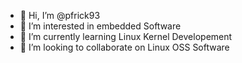 - 👋 Hi, I’m @pfrick93
- 👀 I’m interested in embedded Software
- 🌱 I’m currently learning Linux Kernel Developement
- 💞️ I’m looking to collaborate on Linux OSS Software
 

<!---
pfrick93/pfrick93 is a ✨ special ✨ repository because its `README.md` (this file) appears on your GitHub profile.
You can click the Preview link to take a look at your changes.
--->
